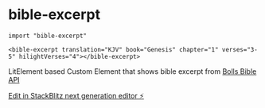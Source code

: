 # bible-excerpt

`import "bible-excerpt"`

`<bible-excerpt translation="KJV" book="Genesis" chapter="1" verses="3-5" hilightVerses="4"></bible-excerpt>`

LitElement based Custom Element that shows bible excerpt from [Bolls Bible API](https://bolls.life)

[Edit in StackBlitz next generation editor ⚡️](https://stackblitz.com/~/github.com/cyper8/bible-excerpt)